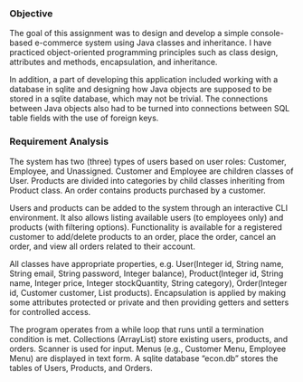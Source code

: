 ### Objective
The goal of this assignment was to design and develop a simple console-based e-commerce system using Java classes and inheritance. I have practiced object-oriented programming principles such as class design, attributes and methods, encapsulation, and inheritance.

In addition, a part of developing this application included working with a database in sqlite and designing how Java objects are supposed to be stored in a sqlite database, which may not be trivial. The connections between Java objects also had to be turned into connections between SQL table fields with the use of foreign keys.
### Requirement Analysis
The system has two (three) types of users based on user roles: Customer, Employee, and Unassigned. Customer and Employee are children classes of User. Products are divided into categories by child classes inheriting from Product class. An order contains products purchased by a customer.

Users and products can be added to the system through an interactive CLI environment. It also allows listing available users (to employees only) and products (with filtering options). Functionality is available for a registered customer to add/delete products to an order, place the order, cancel an order, and view all orders related to their account.

All classes have appropriate properties, e.g. User(Integer id, String name, String email, String password, Integer balance), Product(Integer id, String name, Integer price, Integer stockQuantity, String category), Order(Integer id, Customer customer, List<Product> products).
Encapsulation is applied by making some attributes protected or private and then providing getters and setters for controlled access.

The program operates from a while loop that runs until a termination condition is met. Collections (ArrayList) store existing users, products, and orders. Scanner is used for input. Menus (e.g., Customer Menu, Employee Menu) are displayed in text form. A sqlite database “econ.db” stores the tables of Users, Products, and Orders.